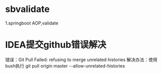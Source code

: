 # sbvalidate
1.springboot AOP,validate


#  IDEA提交github错误解决
错误：Git Pull Failed: refusing to merge unrelated histories
解决办法：使用bush执行 git pull origin master --allow-unrelated-histories